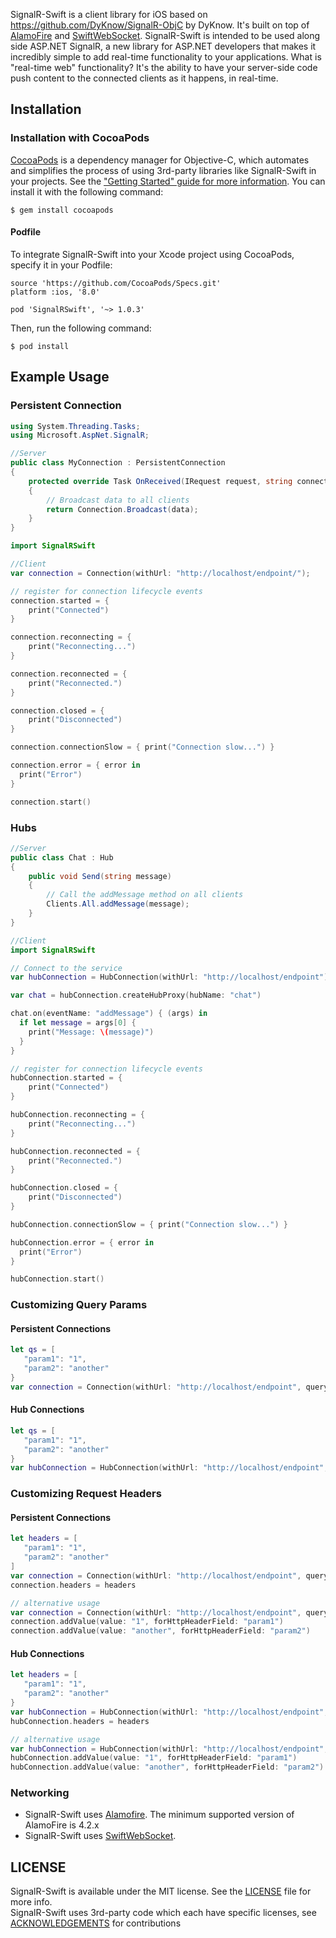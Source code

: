 
SignalR-Swift is a client library for iOS based on https://github.com/DyKnow/SignalR-ObjC by DyKnow.  It's built on top of [AlamoFire](https://github.com/Alamofire/Alamofire) and [SwiftWebSocket](https://github.com/tidwall/SwiftWebSocket).
SignalR-Swift is intended to be used along side ASP.NET SignalR, a new library for ASP.NET developers that makes it incredibly simple to add real-time functionality to your applications. What is "real-time web" functionality? It's the ability to have your server-side code push content to the connected clients as it happens, in real-time.

## Installation

### Installation with CocoaPods

[CocoaPods](https://cocoapods.org/) is a dependency manager for Objective-C, which automates and simplifies the process of using 3rd-party libraries like SignalR-Swift in your projects. See the ["Getting Started" guide for more information](https://guides.cocoapods.org/using/getting-started.html). You can install it with the following command:

```
$ gem install cocoapods
```

#### Podfile

To integrate SignalR-Swift into your Xcode project using CocoaPods, specify it in your Podfile:

```
source 'https://github.com/CocoaPods/Specs.git'
platform :ios, '8.0'

pod 'SignalRSwift', '~> 1.0.3'
 ```

Then, run the following command:

```
$ pod install
```

## Example Usage
### Persistent Connection
```c#
using System.Threading.Tasks;
using Microsoft.AspNet.SignalR;

//Server
public class MyConnection : PersistentConnection 
{
    protected override Task OnReceived(IRequest request, string connectionId, string data) 
    {
        // Broadcast data to all clients
        return Connection.Broadcast(data);
    }
}
```

```swift
import SignalRSwift

//Client
var connection = Connection(withUrl: "http://localhost/endpoint/");

// register for connection lifecycle events
connection.started = {
    print("Connected")
}

connection.reconnecting = {
    print("Reconnecting...")
}

connection.reconnected = {
    print("Reconnected.")
}

connection.closed = {
    print("Disconnected")
}

connection.connectionSlow = { print("Connection slow...") }

connection.error = { error in
  print("Error")
}

connection.start()

```
### Hubs
```c#
//Server
public class Chat : Hub 
{
    public void Send(string message)
    {
        // Call the addMessage method on all clients            
        Clients.All.addMessage(message);
    }
}
```

```Swift
//Client
import SignalRSwift

// Connect to the service
var hubConnection = HubConnection(withUrl: "http://localhost/endpoint")

var chat = hubConnection.createHubProxy(hubName: "chat")

chat.on(eventName: "addMessage") { (args) in
  if let message = args[0] {
    print("Message: \(message)")
  }
}

// register for connection lifecycle events
hubConnection.started = {
    print("Connected")
}

hubConnection.reconnecting = {
    print("Reconnecting...")
}

hubConnection.reconnected = {
    print("Reconnected.")
}

hubConnection.closed = {
    print("Disconnected")
}

hubConnection.connectionSlow = { print("Connection slow...") }

hubConnection.error = { error in
  print("Error")
}

hubConnection.start()
```

### Customizing Query Params

#### Persistent Connections
```Swift
let qs = [
   "param1": "1",
   "param2": "another"
}
var connection = Connection(withUrl: "http://localhost/endpoint", queryString: qs)
```

#### Hub Connections
```Swift
let qs = [
   "param1": "1",
   "param2": "another"
}
var hubConnection = HubConnection(withUrl: "http://localhost/endpoint", queryString: qs)
```

### Customizing Request Headers

#### Persistent Connections
```Swift
let headers = [
   "param1": "1",
   "param2": "another"
]
var connection = Connection(withUrl: "http://localhost/endpoint", queryString: qs)
connection.headers = headers

// alternative usage
var connection = Connection(withUrl: "http://localhost/endpoint", queryString: qs)
connection.addValue(value: "1", forHttpHeaderField: "param1")
connection.addValue(value: "another", forHttpHeaderField: "param2")
```

#### Hub Connections
```Swift
let headers = [
   "param1": "1",
   "param2": "another"
}
var hubConnection = HubConnection(withUrl: "http://localhost/endpoint", queryString: qs)
hubConnection.headers = headers

// alternative usage
var hubConnection = HubConnection(withUrl: "http://localhost/endpoint", queryString: qs)
hubConnection.addValue(value: "1", forHttpHeaderField: "param1")
hubConnection.addValue(value: "another", forHttpHeaderField: "param2")
```

### Networking

- SignalR-Swift uses [Alamofire](https://github.com/Alamofire/Alamofire).  The minimum supported version of AlamoFire is 4.2.x
- SignalR-Swift uses  [SwiftWebSocket](https://github.com/tidwall/SwiftWebSocket).


## LICENSE

SignalR-Swift is available under the MIT license. See the [LICENSE](https://github.com/AutosoftDMS/SignalR-Swift/blob/master/LICENSE.md) file for more info.<br/>
SignalR-Swift uses 3rd-party code which each have specific licenses, see [ACKNOWLEDGEMENTS](https://github.com/AutosoftDMS/SignalR-Swift/blob/master/ACKNOWLEDGEMENTS.md) for contributions
